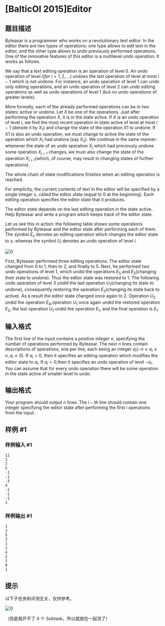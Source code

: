 # [BalticOI 2015]Editor

## 题目描述

Byteasar is a programmer who works on a revolutionary text editor. In the editor there are two types of operations: one type allows to edit text in the editor, and the other type allows to undo previously performed operations. One of the innovative features of this editor is a multilevel undo operation. It works as follows.

We say that a text editing operation is an operation of level $0$. An undo operation of level $i(for \ i = 1,2,...)$ undoes the last operation of level at most $i-1$ which is not undone. For instance, an undo operation of level $1$ can undo only editing operations, and an undo operation of level $2$ can undo editing operations as well as undo operations of level $1$ (but no undo operations of greater levels).

More formally, each of the already performed operations can be in two states: active or undone. Let $X$ be one of the operations. Just after performing the operation $X$, it is in the state active. If $X$ is an undo operation of level $i$, we find the most recent operation in state active of level at most $i-1$ (denote it by $X_1$) and change the state of the operation X1 to undone. If X1 is also an undo operation, we must change to active the state of the operation which $X_1$ had undone (say $X_2$). We continue in the same manner: whenever
the state of an undo operation $X_j$ which had previously undone some operation $X_{j+1}$ changes, we must also change the state of the operation $X_{j+1}$(which, of course, may result in changing states of further operations).

The whole chain of state modifications finishes when an editing operation is reached.

For simplicity, the current contents of text in the editor will be specified by a single integer s, called the editor state (equal to $0$ at the beginning). Each editing operation specifies the editor state that it produces.

The editor state depends on the last editing operation in the state active. Help Byteasar and write a program which keeps track of the editor state.

Let us see this in action: the following table shows some operations performed by Byteasar and the editor state after performing each of them. The symbol $E_s$ denotes an editing operation which changes the editor state to $s$, whereas the symbol $U_i$ denotes an undo operation of level $i$.

![0](https://s1.ax1x.com/2018/07/05/PV0kdI.png)

First, Byteasar performed three editing operations. The editor state changed from $0$ to $1$, then to $2$, and finally to $5$. Next, he performed two undo operations of level $1$, which undid the operations $E_5$ and $E_2$(changing
their state to undone). Thus the editor state was restored to $1$. The following undo operation of level $3$ undid the last operation $U_1$(changing its state to undone), consequently restoring the operation $E_2$(changing its state
back to active). As a result the editor state changed once again to $2$. Operation $U_2$ undid the operation $E_4$,operation $U_1$ once again undid the restored operation $E_2$, the last operation $U_1$ undid the operation $E_1$, and the final operation is $E_1$.

## 输入格式

The first line of the input contains a positive integer $n$, specifying the number of operations performed by Byteasar. The next $n$ lines contain descriptions of operations, one per line, each being an integer $a_i(-n \le a_i \le n, a_i ≠ 0)$. If $a_i> 0$, then it specifies an editing operation which modifies the editor state to $a_i$. If $a_i< 0$,then it specifies an undo operation of level $-a_i$. You can assume that for every undo operation there will be some operation in the state active of smaller level to undo.

## 输出格式

Your program should output $n$ lines. The $i-th$ line should contain one integer specifying the editor state after performing the first $i$ operations from the input.

## 样例 #1

### 样例输入 #1
```
11
1
2
5
-1
-1
-3
4
-2
-1
-1
1
```

### 样例输出 #1

```
1
2
5
2
1
2
4
2
1
0
1
```

## 提示

以下子任务和评测无关，仅供参考。

![0](https://s1.ax1x.com/2018/07/05/PV0nSS.png)

（但是我开不了 4 个 Subtask，所以就放在一起测了）
